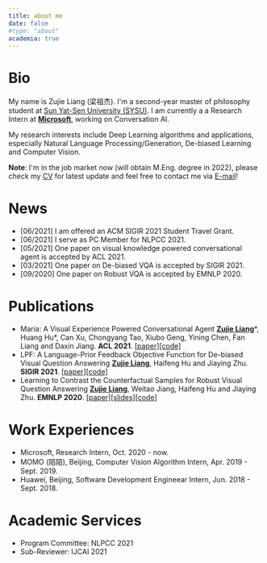 ```yaml
---
title: about me
date: false
#type: "about"
academia: true
---
```




# Bio #



My name is Zujie Liang (梁祖杰). I'm a second-year master of philosophy student at [Sun Yat-Sen University (SYSU)](https://www.sysu.edu.cn). I am currently a a Research Intern at **<u>Microsoft</u>**, working on Conversation AI. 

My research interests include Deep Learning algorithms and applications, especially Natural Language Processing/Generation, De-biased Learning and Computer Vision. 

**Note**: I'm in the job market now (will obtain M.Eng. degree in 2022), please check my [CV](attaches/jokie_resume_EN.pdf) for latest update and feel free to contact me via [E-mail](mailto:jokieleung@outlook.com)!



# News #



- [06/2021] I am offered an ACM SIGIR 2021 Student Travel Grant.
- [06/2021] I serve as PC Member for NLPCC 2021.
- [05/2021] One paper on visual knowledge powered conversational agent is accepted by ACL 2021.
- [03/2021] One paper on De-biased VQA is accepted by SIGIR 2021.
- [09/2020] One paper on Robust VQA is accepted by EMNLP 2020.



# Publications #



- Maria: A Visual Experience Powered Conversational Agent
  <u>**Zujie Liang**</u>\*, Huang Hu\*, Can Xu, Chongyang Tao, Xiubo Geng, Yining Chen, Fan Liang and Daxin Jiang.
    **ACL 2021**. [[paper]](https://arxiv.org/abs/2105.13073)[[code]](https://github.com/jokieleung/Maria)
- LPF: A Language-Prior Feedback Objective Function for De-biased Visual Question Answering
  <u>**Zujie Liang**</u>, Haifeng Hu and Jiaying Zhu.
    **SIGIR 2021**. [[paper]](https://arxiv.org/abs/2105.14300)[[code]](https://github.com/jokieleung/LPF-VQA)
- Learning to Contrast the Counterfactual Samples for Robust Visual Question Answering
  <u>**Zujie Liang**</u>, Weitao Jiang, Haifeng Hu and Jiaying Zhu.
    **EMNLP 2020**. [[paper]](https://www.aclweb.org/anthology/2020.emnlp-main.265.pdf)[[slides]](attaches/Learning_to_Contrast_EMNLP_2020_slides.pdf)[[code]](https://github.com/jokieleung/CL-VQA)

# Work Experiences #



- Microsoft,
Research Intern, Oct. 2020 - now. 
- MOMO (陌陌), Beijing,
Computer Vision Algorithm Intern, Apr. 2019 - Sept. 2019. 
- Huawei, Beijing,
Software Development Engineear Intern, Jun. 2018 - Sept. 2018. 



# Academic Services #



- Program Committee: NLPCC 2021
- Sub-Reviewer:  IJCAI 2021
